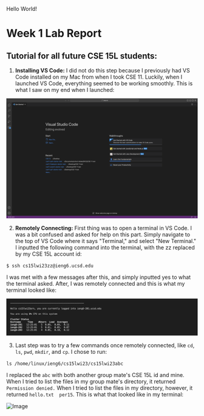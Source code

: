 Hello World!

# Week 1 Lab Report
## Tutorial for all future CSE 15L students:

1. **Installing VS Code:** I did not do this step because I previously had VS Code installed on my Mac from when I took CSE 11. Luckily, when I launched VS Code, everything seemed to be working smoothly. This is what I saw on my end when I launched:

![Image](https://github.com/igerth/cse15l-lab-reports/blob/main/Screenshot%202023-01-12%20at%2012.20.56%20PM.png?raw=true)

2.  **Remotely Connecting:** First thing was to open a terminal in VS Code. I was a bit confused and asked for help on this part. Simply navigate to the top of VS Code where it says "Terminal," and select "New Terminal." I inputted the following command into the terminal, with the zz replaced by my CSE 15L account id:
```
$ ssh cs15lwi23zz@ieng6.ucsd.edu
```
I was met with a few messages after this, and simply inputted yes to what the terminal asked. After, I was remotely connected and this is what my terminal looked like:

![Image](https://github.com/igerth/cse15l-lab-reports/blob/main/Screenshot%202023-01-12%20at%2012.31.19%20PM.png?raw=true)

3.  Last step was to try a few commands once remotely connected, like `cd`, `ls`, `pwd`, `mkdir`, and `cp`. I chose to run:

```
ls /home/linux/ieng6/cs15lwi23/cs15lwi23abc
```
I replaced the `abc` with both another group mate's CSE 15L id and mine. When I tried to list the files in my group mate's directory, it returned `Permission denied.` When I tried to list the files in my directory, however, it returned `hello.txt  per15`. This is what that looked like in my terminal:

![Image]()
